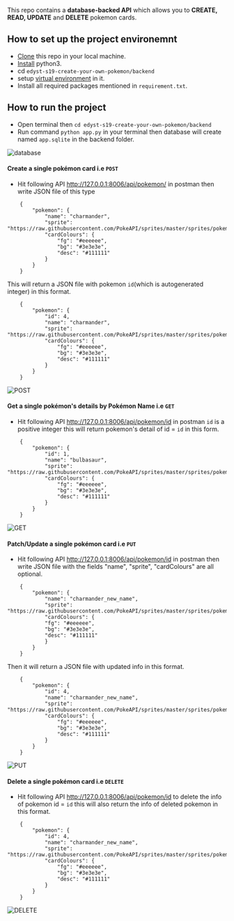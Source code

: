 This repo contains a **database-backed API** which allows you to **CREATE, READ, UPDATE** and **DELETE** pokemon cards.

## How to set up the project environemnt

* [Clone](https://github.com/cenation092/edyst-s19-create-your-own-pokemon.git) this repo in your local machine.
* [Install](https://blog.ruanbekker.com/blog/2018/11/27/python-flask-tutorial-series-create-a-hello-world-app-p1/) python3. 
* cd ⁨`edyst-s19-create-your-own-pokemon/backend`
* setup [virtual environment](https://blog.ruanbekker.com/blog/2018/12/09/python-flask-tutorial-series-setup-a-python-virtual-environment-p2/) in it.
* Install all required packages mentioned in `requirement.txt`.

## How to run the project
    
* Open terminal then `cd edyst-s19-create-your-own-pokemon/backend` 
* Run command `python app.py` in your terminal then database will create named `app.sqlite` in the backend folder.

![database](https://user-images.githubusercontent.com/21224753/56923091-55252c80-6ae7-11e9-900b-8ad22bbea42c.png)

#### Create a single pokémon card i.e `POST`
* Hit following API http://127.0.0.1:8006/api/pokemon/ in postman then write JSON file of this type
```
    {
        "pokemon": {
            "name": "charmander",
            "sprite": "https://raw.githubusercontent.com/PokeAPI/sprites/master/sprites/pokemon/4.png",
            "cardColours": {
                "fg": "#eeeeee",
                "bg": "#3e3e3e",
                "desc": "#111111"
            }
        }
    }
```
This will return a JSON file with pokemon `id`(which is autogenerated integer) in this format.

```
    {
        "pokemon": {
            "id": 4,
            "name": "charmander",
            "sprite": "https://raw.githubusercontent.com/PokeAPI/sprites/master/sprites/pokemon/4.png",
            "cardColours": {
                "fg": "#eeeeee",
                "bg": "#3e3e3e",
                "desc": "#111111"
            }
        }
    }
```

![POST](https://user-images.githubusercontent.com/21224753/56923944-67a06580-6ae9-11e9-8a55-58ea92629670.png)

#### Get a single pokémon's details by Pokémon Name i.e `GET`

* Hit following API http://127.0.0.1:8006/api/pokemon/id in postman `id` is a positive integer this will return pokemon's detail of id = `id` in this form.
```
    {
        "pokemon": {
            "id": 1,
            "name": "bulbasaur",
            "sprite": "https://raw.githubusercontent.com/PokeAPI/sprites/master/sprites/pokemon/1.png",
            "cardColours": {
                "fg": "#eeeeee",
                "bg": "#3e3e3e",
                "desc": "#111111"
            }
        }
    }
```

![GET](https://user-images.githubusercontent.com/21224753/56924061-a9311080-6ae9-11e9-890e-980c4e1d0314.png)

#### Patch/Update a single pokémon card i.e `PUT`

* Hit following API http://127.0.0.1:8006/api/pokemon/id in postman then write JSON file with the fields "name", "sprite", "cardColours" are all optional.
```
    {
        "pokemon": {
            "name": "charmander_new_name",
            "sprite": "https://raw.githubusercontent.com/PokeAPI/sprites/master/sprites/pokemon/4.png",
            "cardColours": {
            "fg": "#eeeeee",
            "bg": "#3e3e3e",
            "desc": "#111111"
            }
        }
    }
```
Then it will return a JSON file with updated info in this format.
```
    {
        "pokemon": {
            "id": 4,
            "name": "charmander_new_name",
            "sprite": "https://raw.githubusercontent.com/PokeAPI/sprites/master/sprites/pokemon/4.png",
            "cardColours": {
                "fg": "#eeeeee",
                "bg": "#3e3e3e",
                "desc": "#111111"
            }
        }
    }
```

![PUT](https://user-images.githubusercontent.com/21224753/56924497-a8e54500-6aea-11e9-8143-d95a45e116ea.png)

#### Delete a single pokémon card i.e `DELETE`

* Hit following API http://127.0.0.1:8006/api/pokemon/id to delete the info of pokemon id = `id` this will also return the info of deleted pokemon in this format.
```
    {
        "pokemon": {
            "id": 4,
            "name": "charmander_new_name",
            "sprite": "https://raw.githubusercontent.com/PokeAPI/sprites/master/sprites/pokemon/4.png",
            "cardColours": {
                "fg": "#eeeeee",
                "bg": "#3e3e3e",
                "desc": "#111111"
            }
        }
    }
```

![DELETE](https://user-images.githubusercontent.com/21224753/56924638-08435500-6aeb-11e9-87fc-d4b7db7084a2.png)

